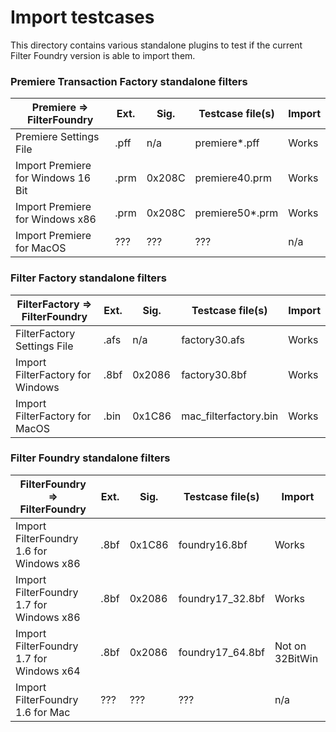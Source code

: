 # Import testcases

This directory contains various standalone plugins to test if the current Filter Foundry version is able to import them.

### Premiere Transaction Factory standalone filters

| Premiere => FilterFoundry                 | Ext.   | Sig.     | Testcase file(s)         | Import          |
| ------------------------------------------| -------| ---------| -------------------------| ----------------|
| Premiere Settings File                    | .pff   | n/a      | premiere*.pff            | Works           |
| Import Premiere for Windows 16 Bit        | .prm   | 0x208C   | premiere40.prm           | Works           |
| Import Premiere for Windows x86           | .prm   | 0x208C   | premiere50*.prm          | Works           |
| Import Premiere for MacOS                 | ???    | ???      | ???                      | n/a             |

### Filter Factory standalone filters

| FilterFactory => FilterFoundry            | Ext.   | Sig.     | Testcase file(s)         | Import          |
| ------------------------------------------| -------| ---------| -------------------------| ----------------|
| FilterFactory Settings File               | .afs   | n/a      | factory30.afs            | Works           |
| Import FilterFactory for Windows          | .8bf   | 0x2086   | factory30.8bf            | Works           |
| Import FilterFactory for MacOS            | .bin   | 0x1C86   | mac_filterfactory.bin    | Works           |

### Filter Foundry standalone filters

| FilterFoundry => FilterFoundry            | Ext.   | Sig.     | Testcase file(s)         | Import          |
| ------------------------------------------| -------| ---------| -------------------------| -----------------
| Import FilterFoundry 1.6 for Windows x86  | .8bf   | 0x1C86   | foundry16.8bf            | Works           |
| Import FilterFoundry 1.7 for Windows x86  | .8bf   | 0x2086   | foundry17_32.8bf         | Works           |
| Import FilterFoundry 1.7 for Windows x64  | .8bf   | 0x2086   | foundry17_64.8bf         | Not on 32BitWin |
| Import FilterFoundry 1.6 for Mac          | ???    | ???      | ???                      | n/a             |

